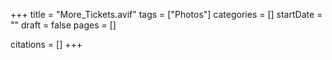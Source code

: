 +++
title = "More_Tickets.avif"
tags = ["Photos"]
categories = []
startDate = ""
draft = false
pages = []

citations = []
+++
